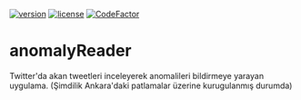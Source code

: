 [![version](https://img.shields.io/badge/version-v1-orange.svg)]() [![license](https://img.shields.io/badge/license-GPLv3-blue.svg)](https://github.com/mertskaplan/Kac-alsam-gecerim/blob/master/LICENSE) [![CodeFactor](https://www.codefactor.io/repository/github/mertskaplan/anomaly-reader/badge)](https://www.codefactor.io/repository/github/mertskaplan/anomaly-reader)

# anomalyReader
Twitter'da akan tweetleri inceleyerek anomalileri bildirmeye yarayan uygulama. (Şimdilik Ankara'daki patlamalar üzerine kurugulanmış durumda)
